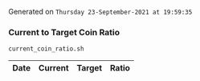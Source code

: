 Generated on `Thursday 23-September-2021 at 19:59:35`

### Current to Target Coin Ratio
`current_coin_ratio.sh`

Date|Current|Target|Ratio
---|---|---|---
